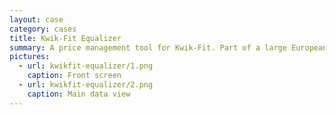 ```yaml
---
layout: case
category: cases
title: Kwik-Fit Equalizer
summary: A price management tool for Kwik-Fit. Part of a large European car garage conglomerate. 
pictures:
  - url: kwikfit-equalizer/1.png
    caption: Front screen
  - url: kwikfit-equalizer/2.png
    caption: Main data view
---
```

